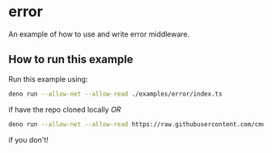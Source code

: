 # error

An example of how to use and write error middleware.

## How to run this example

Run this example using:

```bash
deno run --allow-net --allow-read ./examples/error/index.ts
```

if have the repo cloned locally _OR_

```bash
deno run --allow-net --allow-read https://raw.githubusercontent.com/cmorten/opine/main/examples/error/index.ts
```

if you don't!
